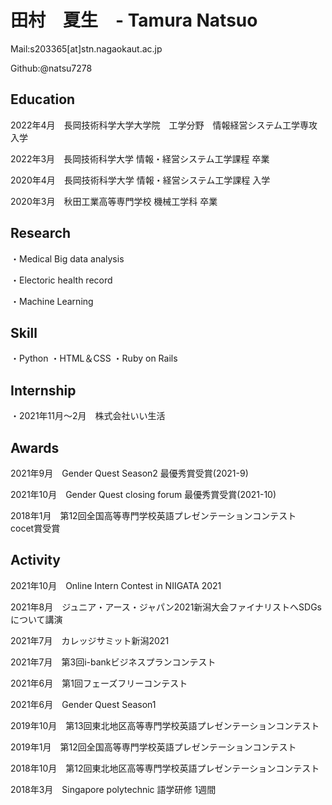 # 田村　夏生　- Tamura Natsuo

Mail:s203365[at]stn.nagaokaut.ac.jp

Github:@natsu7278

## Education

2022年4月　長岡技術科学大学大学院　工学分野　情報経営システム工学専攻　入学

2022年3月　長岡技術科学大学 情報・経営システム工学課程 卒業

2020年4月　長岡技術科学大学 情報・経営システム工学課程 入学

2020年3月　秋田工業高等専門学校 機械工学科 卒業

## Research
 ・Medical Big data analysis
 
 ・Electoric health record
 
 ・Machine Learning
 
## Skill
 ・Python
 ・HTML＆CSS
 ・Ruby on Rails
 
## Internship
 ・2021年11月～2月　株式会社いい生活　
 
## Awards
2021年9月　Gender Quest Season2 最優秀賞受賞(2021-9)
 
2021年10月　Gender Quest closing forum 最優秀賞受賞(2021-10)
 
2018年1月　第12回全国高等専門学校英語プレゼンテーションコンテスト　cocet賞受賞
 
## Activity
 2021年10月　Online Intern Contest in NIIGATA 2021
 
 2021年8月　ジュニア・アース・ジャパン2021新潟大会ファイナリストへSDGsについて講演
 
 2021年7月　カレッジサミット新潟2021
 
 2021年7月　第3回i-bankビジネスプランコンテスト
 
 2021年6月　第1回フェーズフリーコンテスト
 
 2021年6月　Gender Quest Season1
 
 2019年10月　第13回東北地区高等専門学校英語プレゼンテーションコンテスト
 
 2019年1月　第12回全国高等専門学校英語プレゼンテーションコンテスト
 
 2018年10月　第12回東北地区高等専門学校英語プレゼンテーションコンテスト
 
 2018年3月　Singapore polytechnic 語学研修 1週間
